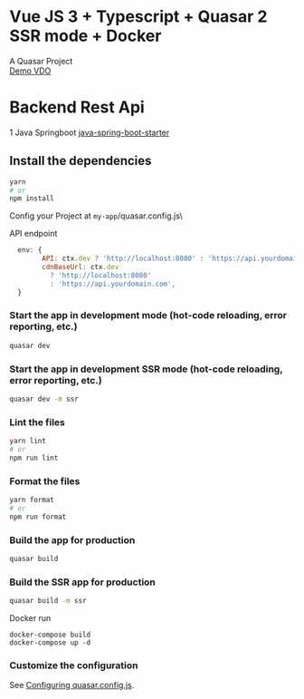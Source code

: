 # Vue JS 3 + Typescript + Quasar 2 SSR mode + Docker

A Quasar Project\
[Demo VDO](https://www.linkedin.com/posts/bekaku_full-stack-application-example-starter-github-activity-7129650875781808128-mYg6/?utm_source=share&utm_medium=member_desktop)

# Backend Rest Api

1 Java Springboot [java-spring-boot-starter](https://github.com/bekaku/java-spring-boot-starter)

## Install the dependencies

```bash
yarn
# or
npm install
```
Config your Project at `my-app`/quasar.config.js\

API endpoint

```js
  env: {
        API: ctx.dev ? 'http://localhost:8080' : 'https://api.yourdomain.com',
        cdnBaseUrl: ctx.dev
          ? 'http://localhost:8080'
          : 'https://api.yourdomain.com',
  }
```

### Start the app in development mode (hot-code reloading, error reporting, etc.)

```bash
quasar dev
```

### Start the app in development SSR mode (hot-code reloading, error reporting, etc.)

```bash
quasar dev -m ssr
```

### Lint the files

```bash
yarn lint
# or
npm run lint
```

### Format the files

```bash
yarn format
# or
npm run format
```

### Build the app for production

```bash
quasar build
```

### Build the SSR app for production

```bash
quasar build -m ssr
```

Docker run

```batch
docker-compose build
docker-compose up -d
```

### Customize the configuration

See [Configuring quasar.config.js](https://v2.quasar.dev/quasar-cli-vite/quasar-config-js).
